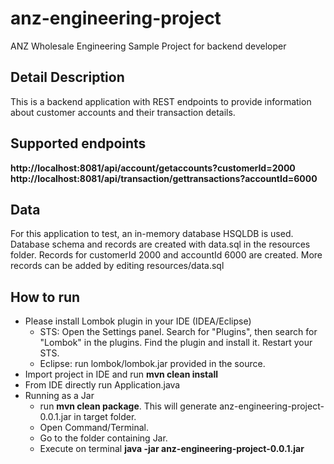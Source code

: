 # anz-engineering-project
ANZ Wholesale Engineering Sample Project for backend developer

## Detail Description

This is a backend application with REST endpoints to provide 
information about customer accounts and their transaction details.

## Supported endpoints

 **http://localhost:8081/api/account/getaccounts?customerId=2000**
 **http://localhost:8081/api/transaction/gettransactions?accountId=6000**


## Data
For this application to test, an in-memory database HSQLDB is used. Database schema and records are created with data.sql 
in the resources folder. Records for customerId 2000 and accountId 6000 are created. More records can be added by editing resources/data.sql

## How to run
* Please install Lombok plugin in your IDE (IDEA/Eclipse)
    * STS: Open the Settings panel. Search for "Plugins", then search for "Lombok" in the plugins. Find the plugin and install it. Restart your STS.
    * Eclipse: run lombok/lombok.jar provided in the source.
* Import project in IDE and run **mvn clean install**
* From IDE directly run Application.java
* Running as a Jar
    * run **mvn clean package**. This will generate anz-engineering-project-0.0.1.jar in target folder.
    * Open Command/Terminal. 
    * Go to the folder containing Jar. 
    * Execute on terminal **java -jar anz-engineering-project-0.0.1.jar**
		
		
